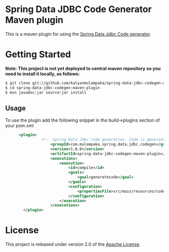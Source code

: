 Spring Data JDBC Code Generator Maven plugin
=============================================

This is a maven plugin for using the [Spring Data Jdbc Code generator](https://github.com/kalyanmulampaka/spring-data-jdbc-codegen).


Getting Started
===============

**Note: This project is not yet deployed to central maven repository so you need to install it locally, as follows:**

``` sh
$ git clone git://github.com/kalyanmulampaka/spring-data-jdbc-codegen-maven-plugin.git
$ cd spring-data-jdbc-codegen-maven-plugin
$ mvn javadoc:jar source:jar install
```

Usage
------
  To use the plugin add the following snippet in the build->plugins section of your pom.xml
``` xml  
      <plugin>
      			<!-- Spring Data Jdbc code generation. Code is generated before the compile phase -->
    				<groupId>com.mulampaka.spring.data.jdbc.codegen</groupId>
    				<version>1.0.0</version>
    				<artifactId>spring-data-jdbc-codegen-maven-plugin</artifactId>
    				<executions>
    					<execution>
    						<id>compile</id>						
    						<goals>
    							<goal>generatecode</goal>
    						</goals>
    						<configuration>
    							<propertiesFile>src/main/resources/codegenerator.properties</propertiesFile>
    						</configuration>
    					</execution>
    				</executions>
    	</plugin>
```



License
=======
This project is released under version 2.0 of the [Apache License](http://www.apache.org/licenses/LICENSE-2.0).
